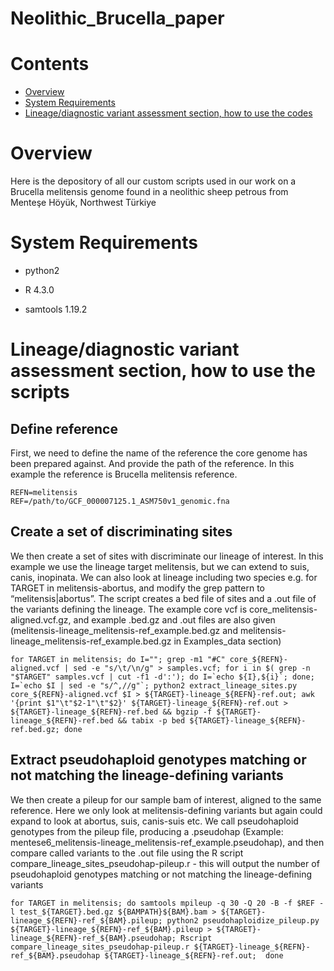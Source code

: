 # Neolithic_Brucella_paper

# Contents
- [Overview](#overview)
- [System Requirements](#System_Requirements)
- [Lineage/diagnostic variant assessment section, how to use the codes](#Lineage/diagnostic_variant_assessment_section,_how_to_use_the_scripts)

# Overview

Here is the depository of all our custom scripts used in our work on a Brucella melitensis genome found in a neolithic sheep petrous from Menteşe Höyük, Northwest Türkiye 


# System Requirements

* python2    

* R 4.3.0  

* samtools 1.19.2

# Lineage/diagnostic variant assessment section, how to use the scripts

## Define reference
First, we need to define the name of the reference the core genome has been prepared against. And provide the path of the reference. In this example the reference is Brucella melitensis reference. 

```
REFN=melitensis
REF=/path/to/GCF_000007125.1_ASM750v1_genomic.fna
```

## Create a set of discriminating sites
We then create a set of sites with discriminate our lineage of interest. In this example we use the lineage target melitensis, but we can extend to suis, canis, inopinata. We can also look at lineage including two species e.g. for TARGET in melitensis-abortus, and modify the grep pattern to “melitensis\|abortus”. 
The script creates a bed file of sites and a .out file of the variants defining the lineage. The example core vcf is core_melitensis-aligned.vcf.gz, and example .bed.gz and .out files are also given (melitensis-lineage_melitensis-ref_example.bed.gz and melitensis-lineage_melitensis-ref_example.bed.gz in Examples_data section)

```
for TARGET in melitensis; do I=""; grep -m1 "#C" core_${REFN}-aligned.vcf | sed -e "s/\t/\n/g" > samples.vcf; for i in $( grep -n "$TARGET" samples.vcf | cut -f1 -d':'); do I=`echo ${I},${i}`; done; I=`echo $I | sed -e "s/^,//g"`; python2 extract_lineage_sites.py core_${REFN}-aligned.vcf $I > ${TARGET}-lineage_${REFN}-ref.out; awk '{print $1"\t"$2-1"\t"$2}' ${TARGET}-lineage_${REFN}-ref.out > ${TARGET}-lineage_${REFN}-ref.bed && bgzip -f ${TARGET}-lineage_${REFN}-ref.bed && tabix -p bed ${TARGET}-lineage_${REFN}-ref.bed.gz; done
```


## Extract pseudohaploid genotypes matching or not matching the lineage-defining variants
We then create a pileup for our sample bam of interest, aligned to the same reference. Here we only look at melitensis-defining variants but again could expand to look at abortus, suis, canis-suis etc. We call pseudohaploid genotypes from the pileup file, producing a .pseudohap (Example: mentese6_melitensis-lineage_melitensis-ref_example.pseudohap), and then compare called variants to the .out file using the R script compare_lineage_sites_pseudohap-pileup.r - this will output the number of pseudohaploid genotypes matching or not matching the lineage-defining variants

```
for TARGET in melitensis; do samtools mpileup -q 30 -Q 20 -B -f $REF -l test_${TARGET}.bed.gz ${BAMPATH}${BAM}.bam > ${TARGET}-lineage_${REFN}-ref_${BAM}.pileup; python2 pseudohaploidize_pileup.py ${TARGET}-lineage_${REFN}-ref_${BAM}.pileup > ${TARGET}-lineage_${REFN}-ref_${BAM}.pseudohap; Rscript compare_lineage_sites_pseudohap-pileup.r ${TARGET}-lineage_${REFN}-ref_${BAM}.pseudohap ${TARGET}-lineage_${REFN}-ref.out;  done
```




